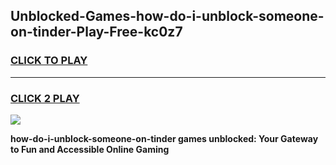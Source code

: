 
## Unblocked-Games-how-do-i-unblock-someone-on-tinder-Play-Free-kc0z7
<h3>
<a href="https://premium76.site?title=how-do-i-unblock-someone-on-tinder&ref=23A">CLICK TO PLAY</a></h3>
<hr>

<h3>
<a href="https://premium76.site?title=how-do-i-unblock-someone-on-tinder&ref=23A">CLICK 2 PLAY</a>
  
</h3>

<a href="https://premium76.site?title=how-do-i-unblock-someone-on-tinder&ref=23A"><img src="https://clearcache.store/games.png"></a>


**how-do-i-unblock-someone-on-tinder games unblocked: Your Gateway to Fun and Accessible Online Gaming**
